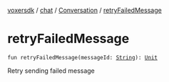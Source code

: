 [voxersdk](../../index.md) / [chat](../index.md) / [Conversation](index.md) / [retryFailedMessage](./retry-failed-message.md)

# retryFailedMessage

`fun retryFailedMessage(messageId: `[`String`](https://kotlinlang.org/api/latest/jvm/stdlib/kotlin/-string/index.html)`): `[`Unit`](https://kotlinlang.org/api/latest/jvm/stdlib/kotlin/-unit/index.html)

Retry sending failed message

